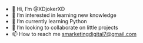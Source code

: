 - 👋 Hi, I’m @XDjokerXD
- 👀 I’m interested in learning new knowledge
- 🌱 I’m currently learning Python
- 💞️ I’m looking to collaborate on little projects
- 📫 How to reach me smarketingdigital7@gmail.com

<!---
XDjokerXD/XDjokerXD is a ✨ special ✨ repository because its `README.md` (this file) appears on your GitHub profile.
You can click the Preview link to take a look at your changes.
--->
